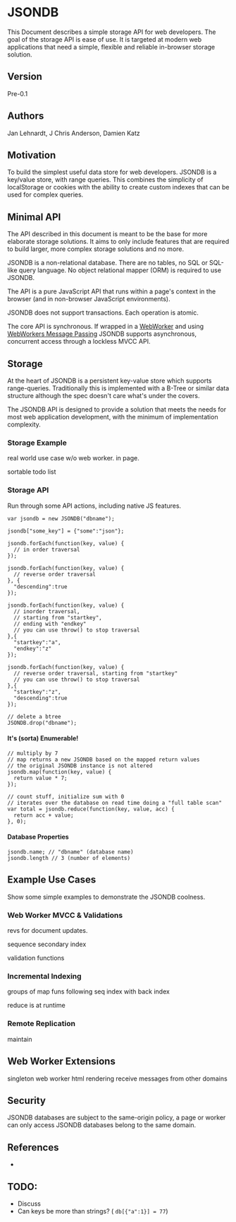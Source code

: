 # JSONDB

This Document describes a simple storage API for web developers. The goal of the storage API is ease of use. It is targeted at modern web applications that need a simple, flexible and reliable in-browser storage solution.


## Version

Pre-0.1


## Authors

Jan Lehnardt, J Chris Anderson, Damien Katz


## Motivation

To build the simplest useful data store for web developers. JSONDB is a key/value store, with range queries. This combines the simplicity of localStorage or cookies with the ability to create custom indexes that can be used for complex queries.


## Minimal API

The API described in this document is meant to be the base for more elaborate storage solutions. It aims to only include features that are required to build larger, more complex storage solutions and no more.

JSONDB is a non-relational database. There are no tables, no SQL or SQL-like query language. No object relational mapper (ORM) is required to use JSONDB.

The API is a pure JavaScript API that runs within a page's context in the browser (and in non-browser JavaScript environments).

JSONDB does not support transactions. Each operation is atomic.

The core API is synchronous. If wrapped in a [WebWorker][WebWorkers] and using [WebWorkers Message Passing][WW-message-passing] JSONDB supports asynchronous, concurrent access through a lockless MVCC API.


## Storage
  
At the heart of JSONDB is a persistent key-value store which supports range-queries. Traditionally this is implemented with a B-Tree or similar data structure although the spec doesn't care what's under the covers.

The JSONDB API is designed to provide a solution that meets the needs for most web application development, with the minimum of implementation complexity.


### Storage Example

real world use case w/o web worker. in page.

sortable todo list


### Storage API

Run through some API actions, including native JS features.

    var jsondb = new JSONDB("dbname");
    
    jsondb["some_key"] = {"some":"json"};
    
    jsondb.forEach(function(key, value) {
      // in order traversal
    });
    
    jsondb.forEach(function(key, value) {
      // reverse order traversal
    }, {
      "descending":true
    });
    
    jsondb.forEach(function(key, value) {
      // inorder traversal, 
      // starting from "startkey", 
      // ending with "endkey"
      // you can use throw() to stop traversal
    },{
      "startkey":"a", 
      "endkey":"z"
    });
    
    jsondb.forEach(function(key, value) {
      // reverse order traversal, starting from "startkey"
      // you can use throw() to stop traversal
    },{
      "startkey":"z",
      "descending":true 
    });
    
    // delete a btree
    JSONDB.drop("dbname");


#### It's (sorta) Enumerable!

    // multiply by 7
    // map returns a new JSONDB based on the mapped return values
    // the original JSONDB instance is not altered
    jsondb.map(function(key, value) {
      return value * 7;
    });
    
    // count stuff, initialize sum with 0
    // iterates over the database on read time doing a "full table scan"
    var total = jsondb.reduce(function(key, value, acc) {
      return acc + value;
    }, 0);


#### Database Properties

    jsondb.name; // "dbname" (database name)
    jsondb.length // 3 (number of elements)


## Example Use Cases

Show some simple examples to demonstrate the JSONDB coolness.


### Web Worker MVCC & Validations

revs for document updates.

sequence secondary index

validation functions


### Incremental Indexing

groups of map funs following seq index with back index

reduce is at runtime


### Remote Replication

maintain


## Web Worker Extensions

singleton web worker
html rendering
receive messages from other domains


## Security

JSONDB databases are subject to the same-origin policy, a page or worker can only access JSONDB databases belong to the same domain.



## References

[WebWorkers]:  http://www.whatwg.org/specs/web-workers/
[WW-message-passing]: http://www.whatwg.org/specs/web-workers/current-work/#handler-worker-onmessage

*

## TODO:
 - Discuss
  - Can keys be more than strings? ( `db[{"a":1}] = 77`)
  

